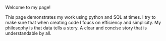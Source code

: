 Welcome to my page!

This page demonstrates my work using python and SQL at times. I try to make sure that when creating code I foucs on efficiency and simplicity. My philosophy is that data tells a story. A clear and concise story that is understandable by all. 
